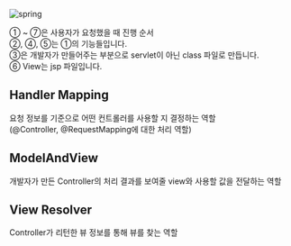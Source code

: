 ![spring](https://user-images.githubusercontent.com/38309884/86424289-1d35fc80-bd1d-11ea-8454-cbb33c29a765.png)
  
① ~ ⑦은 사용자가 요청했을 때 진행 순서  
②, ④, ⑤는 ①의 기능들입니다.  
③은 개발자가 만들어주는 부분으로 servlet이 아닌 class 파일로 만듭니다.  
⑥ View는 jsp 파일입니다.
  
## Handler Mapping  
요청 정보를 기준으로 어떤 컨트롤러를 사용할 지 결정하는 역할  
(@Controller, @RequestMapping에 대한 처리 역할)  
  
## ModelAndView  
개발자가 만든 Controller의 처리 결과를 보여줄 view와 사용할 값을 전달하는 역할  
  
## View Resolver  
Controller가 리턴한 뷰 정보를 통해 뷰를 찾는 역할  